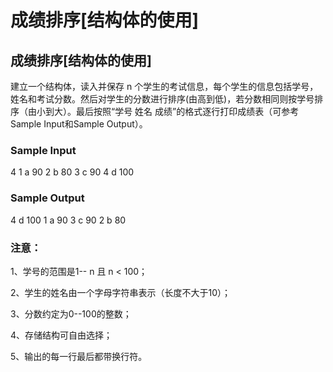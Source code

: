 # 成绩排序[结构体的使用]

## 成绩排序[结构体的使用]
建立一个结构体，读入并保存 n 个学生的考试信息，每个学生的信息包括学号，姓名和考试分数。然后对学生的分数进行排序(由高到低)，若分数相同则按学号排序（由小到大）。最后按照“学号 姓名 成绩”的格式逐行打印成绩表（可参考Sample Input和Sample Output）。

### Sample Input
4
1 a 90
2 b 80
3 c 90
4 d 100

### Sample Output
4 d 100
1 a 90
3 c 90
2 b 80

### 注意：
1、学号的范围是1-- n 且 n < 100；

2、学生的姓名由一个字母字符串表示（长度不大于10）；

3、分数约定为0--100的整数；

4、存储结构可自由选择；

5、输出的每一行最后都带换行符。